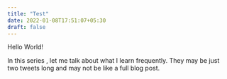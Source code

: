 ```yaml
---
title: "Test"
date: 2022-01-08T17:51:07+05:30
draft: false
---
```


Hello World!

In this series , let me talk about what I learn frequently. They may be just two tweets long 
and may not be like a full blog post. 


